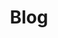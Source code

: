 ---
title: "Blog"
description: "Full-stack developer and digital nomad aspiring to work on technology for social good"
---